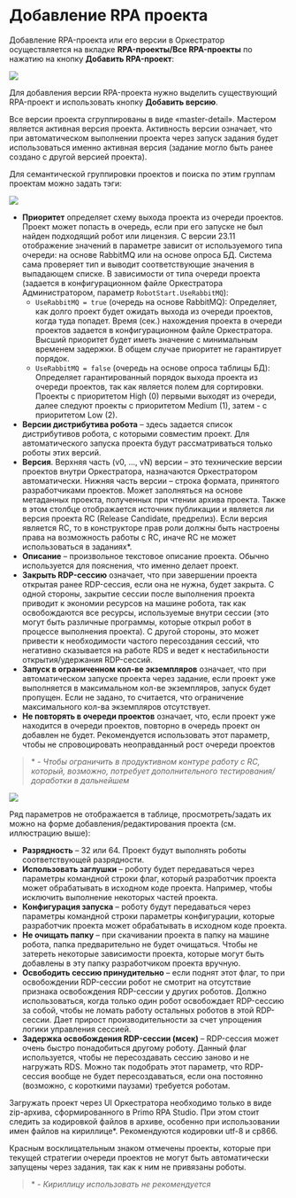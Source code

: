 # Добавление RPA проекта

Добавление RPA-проекта или его версии в Оркестратор осуществляется на вкладке **RPA-проекты/Все RPA-проекты** по нажатию на кнопку **Добавить RPA-проект**:

![](../../../orchestrator-new/resources/orchestrator-user/add-rpa-prj1.PNG)

Для добавления версии RPA-проекта нужно выделить существующий RPA-проект и использовать кнопку **Добавить версию**. 

Все версии проекта сгруппированы в виде «master-detail». Мастером является активная версия проекта. Активность версии означает, что при автоматическом выполнении проекта через запуск задания будет использоваться именно активная версия (задание могло быть ранее создано с другой версией проекта).

Для семантической группировки проектов и поиска по этим группам проектам можно задать тэги:

![](../../../orchestrator-new/resources/orchestrator-user/add-rpa-prj2.PNG)

* **Приоритет** определяет схему выхода проекта из очереди проектов. Проект может попасть в очередь, если при его запуске не был найден подходящий робот или лицензия. С версии 23.11 отображение значений в параметре зависит от используемого типа очереди: на основе RabbitMQ или на основе опроса БД. Система сама проверяет тип и выводит соответствующие значения в выпадающем списке. В зависимости от типа очереди проекта (задается в конфигурационном файле Оркестратора Администратором, параметр `RobotStart.UseRabbitMQ`):
    * `UseRabbitMQ = true` (очередь на основе RabbitMQ): Определяет, как долго проект будет ожидать выхода из очереди проектов, когда туда попадет. Время (сек.) нахождения проекта в очереди проектов задается в конфигурационном файле Оркестратора. Высший приоритет будет иметь значение с минимальным временем задержки. В общем случае приоритет не гарантирует порядок.
    * `UseRabbitMQ = false` (очередь на основе опроса таблицы БД): Определяет гарантированный порядок выхода проекта из очереди проектов, так как является полем для сортировки. Проекты с приоритетом High (0) первыми выходят из очереди, далее следуют проекты с приоритетом Medium (1), затем - с приоритетом Low (2).
* **Версии дистрибутива робота** – здесь задается список дистрибутивов робота, с которыми совместим проект. Для автоматического запуска проекта будут рассматриваться только роботы этих версий.
* **Версия**. Верхняя часть (v0, …, vN) версии – это технические версии проектов внутри Оркестратора, назначаются Оркестратором автоматически. Нижняя часть версии – строка формата, принятого разработчиками проектов. Может заполняться на основе метаданных проекта, полученных при чтении архива проекта. Также в этом столбце отображается источник публикации и является ли версия проекта RC (Release Candidate, предрелиз). Если версия является RC, то в конструкторе прав роли должны быть настроены права на возможность работы с RC, иначе RC не может использоваться в заданиях\*.
* **Описание** – произвольное текстовое описание проекта. Обычно используется для пояснения, что именно делает проект. 
* **Закрыть RDP-сессию** означает, что при завершении проекта открытая ранее RDP-сессия, если она не нужна, будет закрыта. С одной стороны, закрытие сессии после выполнения проекта приводит к экономии ресурсов на машине робота, так как освобождаются все ресурсы, используемые внутри сессии (это могут быть различные программы, которые открыл робот в процессе выполнения проекта). С другой стороны, это может привести к необходимости частого пересоздания сессий, что негативно сказывается на работе RDS и ведет к нестабильности открытия/удержания RDP-сессий.
* **Запуск в ограниченном кол-ве экземпляров** означает, что при автоматическом запуске проекта через задание, если проект уже выполняется в максимальном кол-ве экземпляров, запуск будет пропущен. Если не задано, то считается, что ограничение максимального кол-ва экземпляров отсутствует.
* **Не повторять в очереди проектов** означает, что, если проект уже находится в очереди проектов, повторно в очередь проект он добавлен не будет. Рекомендуется использовать этот параметр, чтобы не спровоцировать неоправданный рост очереди проектов

>\* - *Чтобы ограничить в продуктивном контуре работу с RC, который, возможно, потребует дополнительного тестирования/доработки в дальнейшем*

![](../../../orchestrator-new/resources/orchestrator-user/add-rpa-prj3.PNG)

Ряд параметров не отображается в таблице, просмотреть/задать их можно на форме добавления/редактирования проекта (см. иллюстрацию выше):
* **Разрядность** – 32 или 64. Проект будут выполнять роботы соответствующей разрядности.
* **Использовать заглушки** – роботу будет передаваться через параметры командной строки флаг, который разработчик проекта может обрабатывать в исходном коде проекта. Например, чтобы исключить выполнение некоторых частей проекта.
* **Конфигурация запуска** – роботу будут передаваться через параметры командной строки параметры конфигурации, которые разработчик проекта может обрабатывать в исходном коде проекта.
* **Не очищать папку** – при скачивании проекта в папку на машине робота, папка предварительно не будет очищаться. Чтобы не затереть некоторые зависимости проекта, которые могут быть добавлены в эту папку разработчиком проекта вручную.
* **Освободить сессию принудительно** – если поднят этот флаг, то при освобождении RDP-сессии робот не смотрит на отсутствие признака освобождения RDP-сессии у других роботов. Должно использоваться, когда только один робот освобождает RDP-сессию за собой, чтобы не ломать работу остальных роботов в этой RDP-сессии. Дает прирост производительности за счет упрощения логики управления сессией.
* **Задержка освобождения RDP-сессии (мсек)** – RDP-сессия может очень быстро понадобиться другому роботу. Данный флаг используется, чтобы не пересоздавать сессию заново и не нагружать RDS. Можно так подобрать этот параметр, что RDP-сессия вообще не будет пересоздаваться, если она постоянно (возможно, с короткими паузами) требуется роботам.

Загружать проект через UI Оркестратора необходимо только в виде zip-архива, сформированного в Primo RPA Studio. При этом стоит следить за кодировкой файлов в архиве, особенно при использовании имен файлов на кириллице\*. Рекомендуются кодировки utf-8 и cp866.  

Красным восклицательным знаком отмечены проекты, которые при текущей стратегии очереди проектов не могут быть автоматически запущены через задания, так как к ним не привязаны роботы.

> \* - *Кириллицу использовать не рекомендуется*
